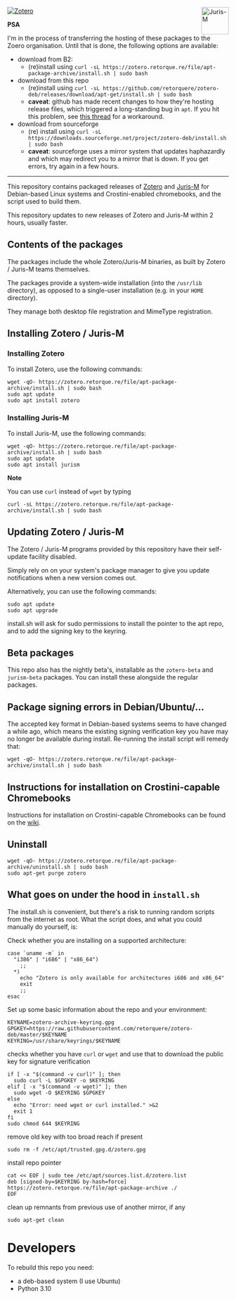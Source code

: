 <a href="https://www.zotero.org/"><img src="https://www.zotero.org/static/images/promote/zotero-logo-256x62.png" alt="Zotero"></a><a href="https://juris-m.github.io/"><img src="https://juris-m.github.io/blog/image/juris-m-logo.svg" alt="Juris-M" height="62" align="right"></a>

**PSA**

I'm in the process of transferring the hosting of these packages to the Zoero organisation. Until that is done, the following options are available:

* download from B2:
  * (re)install using `curl -sL https://zotero.retorque.re/file/apt-package-archive/install.sh | sudo bash`
* download from this repo
  * (re)install using `curl -sL https://github.com/retorquere/zotero-deb/releases/download/apt-get/install.sh | sudo bash`
  * **caveat**: github has made recent changes to how they're hosting release files, which triggered a long-standing bug in `apt`. If you hit this problem, see [this thread](https://github.com/linux-surface/linux-surface/issues/625) for a workaround.
* download from sourceforge
  * (re) install using `curl -sL https://downloads.sourceforge.net/project/zotero-deb/install.sh | sudo bash`
  * **caveat**: sourceforge uses a mirror system that updates haphazardly and which may redirect you to a mirror that is down. If you get errors, try again in a few hours.

----

This repository contains packaged releases of [Zotero](https://www.zotero.org) and [Juris-M](https://juris-m.github.io) for Debian-based Linux systems and Crostini-enabled chromebooks, and the script used to build them.

This repository updates to new releases of Zotero and Juris-M within 2 hours, usually faster.

## Contents of the packages

The packages include the whole Zotero/Juris-M binaries, as built by Zotero / Juris-M teams themselves.

The packages provide a system-wide installation (into the `/usr/lib` directory), as opposed to a single-user installation (e.g. in your `HOME` directory).

They manage both desktop file registration and MimeType registration.

## Installing Zotero / Juris-M

### Installing Zotero

To install Zotero, use the following commands:

```
wget -qO- https://zotero.retorque.re/file/apt-package-archive/install.sh | sudo bash
sudo apt update
sudo apt install zotero
```

### Installing Juris-M

To install Juris-M, use the following commands:

```
wget -qO- https://zotero.retorque.re/file/apt-package-archive/install.sh | sudo bash
sudo apt update
sudo apt install jurism
```

**Note**

You can use `curl` instead of `wget` by typing
```
curl -sL https://zotero.retorque.re/file/apt-package-archive/install.sh | sudo bash
```

## Updating Zotero / Juris-M

The Zotero / Juris-M programs provided by this repository have their self-update facility disabled.

Simply rely on on your system's package manager to give you update notifications when a new version comes out.

Alternatively, you can use the following commands:

```
sudo apt update
sudo apt upgrade
```

install.sh will ask for sudo permissions to install the pointer to the apt repo, and to add the signing key to the keyring.

## Beta packages

This repo also has the nightly beta's, installable as the `zotero-beta` and `jurism-beta` packages. You can install these alongside the regular packages.

## Package signing errors in Debian/Ubuntu/...

The accepted key format in Debian-based systems seems to have changed a while ago, which means the existing signing verification key you have may no longer be available during install. Re-running the install script will remedy that:

```
wget -qO- https://zotero.retorque.re/file/apt-package-archive/install.sh | sudo bash
```

## Instructions for installation on Crostini-capable Chromebooks

Instructions for installation on Crostini-capable Chromebooks can be found on the [wiki](https://github.com/retorquere/zotero-deb/wiki).

## Uninstall

```
wget -qO- https://zotero.retorque.re/file/apt-package-archive/uninstall.sh | sudo bash
sudo apt-get purge zotero
```

## What goes on under the hood in `install.sh`

The install.sh is convenient, but there's a risk to running random scripts from the internet as root. What the script does, and what you could manually do yourself, is:

Check whether you are installing on a supported architecture:

```
case `uname -m` in
  "i386" | "i686" | "x86_64")
    ;;
  *)
    echo "Zotero is only available for architectures i686 and x86_64"
    exit
    ;;
esac
```

Set up some basic information about the repo and your environment:

```
KEYNAME=zotero-archive-keyring.gpg
GPGKEY=https://raw.githubusercontent.com/retorquere/zotero-deb/master/$KEYNAME
KEYRING=/usr/share/keyrings/$KEYNAME
```

checks whether you have `curl` or `wget` and use that to download the public key for signature verification

```
if [ -x "$(command -v curl)" ]; then
  sudo curl -L $GPGKEY -o $KEYRING
elif [ -x "$(command -v wget)" ]; then
  sudo wget -O $KEYRING $GPGKEY
else
  echo "Error: need wget or curl installed." >&2
  exit 1
fi
sudo chmod 644 $KEYRING
```

remove old key with too broad reach if present

```
sudo rm -f /etc/apt/trusted.gpg.d/zotero.gpg
```

install repo pointer

```
cat << EOF | sudo tee /etc/apt/sources.list.d/zotero.list
deb [signed-by=$KEYRING by-hash=force] https://zotero.retorque.re/file/apt-package-archive ./
EOF
```

clean up remnants from previous use of another mirror, if any

```
sudo apt-get clean
```

# Developers

To rebuild this repo you need:

* a deb-based system (I use Ubuntu)
* Python 3.10

